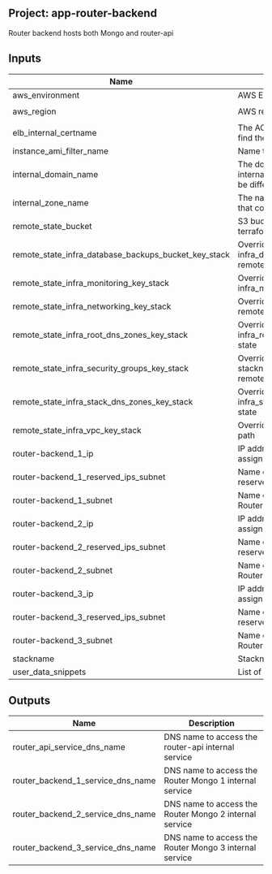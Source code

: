 ## Project: app-router-backend

Router backend hosts both Mongo and router-api


## Inputs

| Name | Description | Type | Default | Required |
|------|-------------|:----:|:-----:|:-----:|
| aws_environment | AWS Environment | string | - | yes |
| aws_region | AWS region | string | `eu-west-1` | no |
| elb_internal_certname | The ACM cert domain name to find the ARN of | string | - | yes |
| instance_ami_filter_name | Name to use to find AMI images | string | `` | no |
| internal_domain_name | The domain name of the internal DNS records, it could be different from the zone name | string | - | yes |
| internal_zone_name | The name of the Route53 zone that contains internal records | string | - | yes |
| remote_state_bucket | S3 bucket we store our terraform state in | string | - | yes |
| remote_state_infra_database_backups_bucket_key_stack | Override stackname path to infra_database_backups_bucket remote state | string | `` | no |
| remote_state_infra_monitoring_key_stack | Override stackname path to infra_monitoring remote state | string | `` | no |
| remote_state_infra_networking_key_stack | Override infra_networking remote state path | string | `` | no |
| remote_state_infra_root_dns_zones_key_stack | Override stackname path to infra_root_dns_zones remote state | string | `` | no |
| remote_state_infra_security_groups_key_stack | Override infra_security_groups stackname path to infra_vpc remote state | string | `` | no |
| remote_state_infra_stack_dns_zones_key_stack | Override stackname path to infra_stack_dns_zones remote state | string | `` | no |
| remote_state_infra_vpc_key_stack | Override infra_vpc remote state path | string | `` | no |
| router-backend_1_ip | IP address of the private IP to assign to the instance | string | - | yes |
| router-backend_1_reserved_ips_subnet | Name of the subnet to place the reserved IP of the instance | string | - | yes |
| router-backend_1_subnet | Name of the subnet to place the Router Mongo 1 | string | - | yes |
| router-backend_2_ip | IP address of the private IP to assign to the instance | string | - | yes |
| router-backend_2_reserved_ips_subnet | Name of the subnet to place the reserved IP of the instance | string | - | yes |
| router-backend_2_subnet | Name of the subnet to place the Router Mongo 2 | string | - | yes |
| router-backend_3_ip | IP address of the private IP to assign to the instance | string | - | yes |
| router-backend_3_reserved_ips_subnet | Name of the subnet to place the reserved IP of the instance | string | - | yes |
| router-backend_3_subnet | Name of the subnet to place the Router Mongo 3 | string | - | yes |
| stackname | Stackname | string | - | yes |
| user_data_snippets | List of user-data snippets | list | - | yes |

## Outputs

| Name | Description |
|------|-------------|
| router_api_service_dns_name | DNS name to access the router-api internal service |
| router_backend_1_service_dns_name | DNS name to access the Router Mongo 1 internal service |
| router_backend_2_service_dns_name | DNS name to access the Router Mongo 2 internal service |
| router_backend_3_service_dns_name | DNS name to access the Router Mongo 3 internal service |


